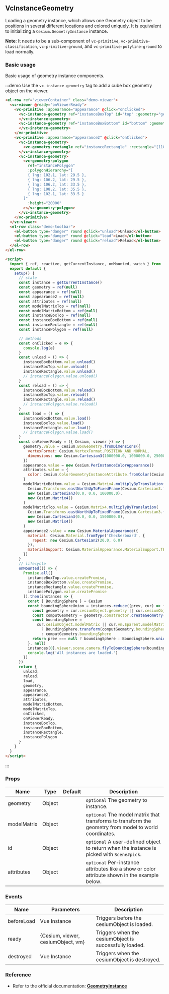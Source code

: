 ## VcInstanceGeometry

Loading a geometry instance, which allows one Geometry object to be positions in several different locations and colored uniquely. It is equivalent to initializing a `Cesium.GeometryInstance` instance.

**Note**: It needs to be a sub-component of `vc-primitive`, `vc-primitive-classification`, `vc-primitive-ground`, and `vc-primitive-polyline-ground` to load normally.

### Basic usage

Basic usage of geometry instance components.

:::demo Use the `vc-instance-geometry` tag to add a cube box geometry object on the viewer.

```html
<el-row ref="viewerContainer" class="demo-viewer">
  <vc-viewer @ready="onViewerReady">
    <vc-primitive :appearance="appearance" @click="onClicked">
      <vc-instance-geometry ref="instanceBoxTop" id="top" :geometry="geometry" :attributes="attributes" :modelMatrix="modelMatrixTop">
      </vc-instance-geometry>
      <vc-instance-geometry ref="instanceBoxBottom" id="bottom" :geometry="geometry" :attributes="attributes" :modelMatrix="modelMatrixBottom">
      </vc-instance-geometry>
    </vc-primitive>
    <vc-primitive :appearance="appearance2" @click="onClicked">
      <vc-instance-geometry>
        <vc-geometry-rectangle ref="instanceRectangle" :rectangle="[110.5, 29.5, 115.5, 34.5]"></vc-geometry-rectangle>
      </vc-instance-geometry>
      <vc-instance-geometry>
        <vc-geometry-polygon
          ref="instancePolygon"
          :polygonHierarchy="[
          { lng: 102.1, lat: 29.5 },
          { lng: 106.2, lat: 29.5 },
          { lng: 106.2, lat: 33.5 },
          { lng: 108.2, lat: 35.5 },
          { lng: 102.1, lat: 33.5 }
        ]"
          :height="20000"
        ></vc-geometry-polygon>
      </vc-instance-geometry>
    </vc-primitive>
  </vc-viewer>
  <el-row class="demo-toolbar">
    <el-button type="danger" round @click="unload">Unload</el-button>
    <el-button type="danger" round @click="load">Load</el-button>
    <el-button type="danger" round @click="reload">Reload</el-button>
  </el-row>
</el-row>

<script>
  import { ref, reactive, getCurrentInstance, onMounted, watch } from 'vue'
  export default {
    setup() {
      // state
      const instance = getCurrentInstance()
      const geometry = ref(null)
      const appearance = ref(null)
      const appearance2 = ref(null)
      const attributes = ref(null)
      const modelMatrixTop = ref(null)
      const modelMatrixBottom = ref(null)
      const instanceBoxTop = ref(null)
      const instanceBoxBottom = ref(null)
      const instanceRectangle = ref(null)
      const instancePolygon = ref(null)

      // methods
      const onClicked = e => {
        console.log(e)
      }
      const unload = () => {
        instanceBoxBottom.value.unload()
        instanceBoxTop.value.unload()
        instanceRectangle.value.unload()
        // instancePolygon.value.unload()
      }
      const reload = () => {
        instanceBoxBottom.value.reload()
        instanceBoxTop.value.reload()
        instanceRectangle.value.reload()
        // instancePolygon.value.reload()
      }
      const load = () => {
        instanceBoxBottom.value.load()
        instanceBoxTop.value.load()
        instanceRectangle.value.load()
        // instancePolygon.value.load()
      }
      const onViewerReady = ({ Cesium, viewer }) => {
        geometry.value = Cesium.BoxGeometry.fromDimensions({
          vertexFormat: Cesium.VertexFormat.POSITION_AND_NORMAL,
          dimensions: new Cesium.Cartesian3(1000000.0, 1000000.0, 250000.0)
        })
        appearance.value = new Cesium.PerInstanceColorAppearance()
        attributes.value = {
          color: Cesium.ColorGeometryInstanceAttribute.fromColor(Cesium.Color.AQUA)
        }
        modelMatrixBottom.value = Cesium.Matrix4.multiplyByTranslation(
          Cesium.Transforms.eastNorthUpToFixedFrame(Cesium.Cartesian3.fromDegrees(108, 40.03883)),
          new Cesium.Cartesian3(0.0, 0.0, 100000.0),
          new Cesium.Matrix4()
        )
        modelMatrixTop.value = Cesium.Matrix4.multiplyByTranslation(
          Cesium.Transforms.eastNorthUpToFixedFrame(Cesium.Cartesian3.fromDegrees(108, 40.03883)),
          new Cesium.Cartesian3(0.0, 0.0, 1500000.0),
          new Cesium.Matrix4()
        )
        appearance2.value = new Cesium.MaterialAppearance({
          material: Cesium.Material.fromType('Checkerboard', {
            repeat: new Cesium.Cartesian2(20.0, 6.0)
          }),
          materialSupport: Cesium.MaterialAppearance.MaterialSupport.TEXTURED
        })
      }
      // lifecycle
      onMounted(() => {
        Promise.all([
          instanceBoxTop.value.createPromise,
          instanceBoxBottom.value.createPromise,
          instanceRectangle.value.createPromise,
          instancePolygon.value.createPromise
        ]).then(instances => {
          const { BoundingSphere } = Cesium
          const boundingSphereUnion = instances.reduce((prev, cur) => {
            const geometry = cur.cesiumObject.geometry || cur.cesiumObject
            const computGeometry = geometry.constructor.createGeometry(geometry)
            const boundingSphere =
              cur.cesiumObject.modelMatrix || cur.vm.$parent.modelMatrix
                ? BoundingSphere.transform(computGeometry.boundingSphere, cur.cesiumObject.modelMatrix || cur.vm.$parent.modelMatrix)
                : computGeometry.boundingSphere
            return prev === null ? boundingSphere : BoundingSphere.union(prev, boundingSphere)
          }, null)
          instances[0].viewer.scene.camera.flyToBoundingSphere(boundingSphereUnion)
          console.log('All instances are loaded.')
        })
      })
      return {
        unload,
        reload,
        load,
        geometry,
        appearance,
        appearance2,
        attributes,
        modelMatrixBottom,
        modelMatrixTop,
        onClicked,
        onViewerReady,
        instanceBoxTop,
        instanceBoxBottom,
        instanceRectangle,
        instancePolygon
      }
    }
  }
</script>
```

:::

### Props

| Name        | Type   | Default | Description                                                                                            |
| ----------- | ------ | ------- | ------------------------------------------------------------------------------------------------------ |
| geometry    | Object |         | `optional` The geometry to instance.                                                                   |
| modelMatrix | Object |         | `optional` The model matrix that transforms to transform the geometry from model to world coordinates. |
| id          | Object |         | `optional` A user-defined object to return when the instance is picked with `Scene#pick`.              |
| attributes  | Object |         | `optional` Per-instance attributes like a show or color attribute shown in the example below.          |

### Events

| Name       | Parameters                         | Description                                            |
| ---------- | ---------------------------------- | ------------------------------------------------------ |
| beforeLoad | Vue Instance                       | Triggers before the cesiumObject is loaded.            |
| ready      | {Cesium, viewer, cesiumObject, vm} | Triggers when the cesiumObject is successfully loaded. |
| destroyed  | Vue Instance                       | Triggers when the cesiumObject is destroyed.           |

### Reference

- Refer to the official documentation: **[GeometryInstance](https://cesium.com/docs/cesiumjs-ref-doc/GeometryInstance.html)**
